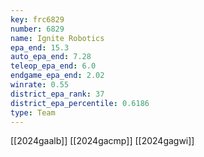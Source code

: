 ```yaml
---
key: frc6829
number: 6829
name: Ignite Robotics
epa_end: 15.3
auto_epa_end: 7.28
teleop_epa_end: 6.0
endgame_epa_end: 2.02
winrate: 0.55
district_epa_rank: 37
district_epa_percentile: 0.6186
type: Team
---
```

[[2024gaalb]]
[[2024gacmp]]
[[2024gagwi]]
